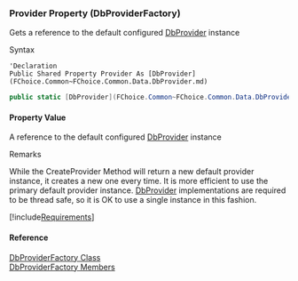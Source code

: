﻿### Provider Property (DbProviderFactory)

Gets a reference to the default configured [DbProvider](FChoice.Common~FChoice.Common.Data.DbProvider.md) instance

Syntax

```vbnet
'Declaration
Public Shared Property Provider As [DbProvider](FChoice.Common~FChoice.Common.Data.DbProvider.md)
```

```csharp
public static [DbProvider](FChoice.Common~FChoice.Common.Data.DbProvider.md) Provider {get; set;}
```

#### Property Value

A reference to the default configured [DbProvider](FChoice.Common~FChoice.Common.Data.DbProvider.md) instance

Remarks

While the CreateProvider Method will return a new default provider instance, it creates a new one every time. It is more efficient to use the primary default provider instance. [DbProvider](FChoice.Common~FChoice.Common.Data.DbProvider.md) implementations are required to be thread safe, so it is OK to use a single instance in this fashion.

[!include[Requirements](../partials/requirements.md)]

#### Reference

[DbProviderFactory Class](FChoice.Common~FChoice.Common.Data.DbProviderFactory.md)  
[DbProviderFactory Members](FChoice.Common~FChoice.Common.Data.DbProviderFactory_members.md)